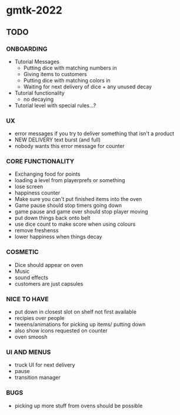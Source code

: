 # gmtk-2022

## TODO

### ONBOARDING
* Tutorial Messages
    * Putting dice with matching numbers in
    * Giving items to customers
    * Putting dice with matching colors in
    * Waiting for next delivery of dice + any unused decay
* Tutorial functionality
    * no decaying
* Tutorial level with special rules...?

### UX
* error messages if you try to deliver something that isn't a product
* NEW DELIVERY text burst (and full)
* nobody wants this error message for counter

### CORE FUNCTIONALITY
* Exchanging food for points
* loading a level from playerprefs or something
* lose screen
* happiness counter
* Make sure you can't put finished items into the oven
* Game pause should stop timers going down
* game pause and game over should stop player moving
* put down things back onto belt
* use dice count to make score when using colours
* remove freshenss
* lower happiness when things decay

### COSMETIC
* Dice should appear on oven
* Music
* sound effects
* customers are just capsules

### NICE TO HAVE
* put down in closest slot on shelf not first available
* recipies over people
* tweens/animations for picking up items/ putting down
* also show icons requested on counter
* oven smoosh

### UI AND MENUS
* truck UI for next delivery
* pause
* transition manager

### BUGS
* picking up more stuff from ovens should be possible
